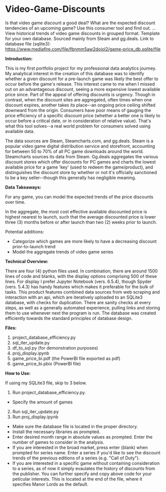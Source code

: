 # Video-Game-Discounts
Is that video game discount a good deal? What are the expected discount tendencies of an upcoming game? Use this consumer tool and find out. ... View historical trends of video game discounts in grouped format. Template for your own database. Sourced mainly from Steam and gg.deals. Link to database file (sqlite3): https://www.mediafire.com/file/fbnmm5aw2dojol2/game-price_db.sqlite/file

**Introduction:**

This is my first portfolio project for my professional data analytics journey. My analytical interest in the creation of this database was to identify whether a given discount for a pre-launch game was likely the best offer to occur before the game's release. This interest came to me when I missed out on an advantageous discount, seeing a more expensive lowest available price since. Part of the appeal of offering discounts is urgency. Though in contrast, when the discount sites are aggregated, often times when one discount expires, another takes its place--an ongoing price ceiling shifted downward from the origin. Consumers have poor means of gauging the price efficiency of a specific discount price (whether a better one is likely to occur before a critical date, or in consideration of relative value). That's what this tool solves--a real world problem for consumers solved using available data.

The data sources are Steam, Steamcharts.com, and gg.deals. Steam is a popular video game digital distribution service and storefront, accounting for between 50 to 70% of all PC game downloads around the world. Steamcharts sources its data from Steam. Gg.deals aggregates the various discount stores which offer discounts for PC games and charts the lowest available price for a game 'key' (used to redeem the game/product), and distinguishes the discount store by whether or not it's officially sanctioned to be a key seller--though this generally has negligible meaning.

**Data Takeaways:**

For any game, you can model the expected trends of the price discounts over time.

In the aggregate, the most cost effective available discounted price is highest nearest to launch, such that the average discounted price is lower three (3) months before or after launch than two (2) weeks prior to launch. 

Potential additions:
- Categorize which games are more likely to have a decreasing discount prior-to-launch trend
- Model the aggregate trends of video game series

**Technical Overview:**
  
  There are four (4) python files used. In combination, there are around 1500 lines of code and blanks, with the display options comprising 500 of these lines.
For display I prefer Jupyter Notebook (vers. 6.5.4), though Spyder (vers. 5.4.3) has handy features which makes it preferable for the bulk of tasks. This product features combined data sources from web scraping and interaction with an api, which are iteratively uploaded to an SQLite3 database, with checks for duplication. There are sanity checks at every steps, as well as a generally automated experience, pulling links and storing them to use whenever next the program is run. The database was created efficiently towards the standard principles of database design.

**Files:**

1. project_database_efficiency.py
2. sql_iter_update.py
3. df_to_sql.py (for demonstration purposes)
4. proj_display.ipynb
5. game_price_bi.pdf (the PowerBI file exported as pdf)
6. game_price_bi.pbix (PowerBI file)

**How to Use:**

If using my SQLite3 file, skip to 3 below.
1. Run project_database_efficiency.py.
- Specify the amount of games
2. Run sql_iter_update.py
3. Run proj_display.ipynb
- Make sure the database file is located in the proper directory.
- Install the necessary libraries as prompted.
- Enter desired month range in absolute values as prompted. Enter the number of games to consider in the analysis.
- If you are interested in the broad market, press enter (blank) when prompted for series name. Enter a series if you'd like to see the discount trends of the previous editions of a series (e.g. "Call of Duty").
- If you are interested in a specific game without containing consideration to a series, as of now it simply evaulates the history of discounts from the publisher. You can further specify and copy above code for your peticular interests. This is located at the end of the file, where it specifies Manor Lords as the default.
